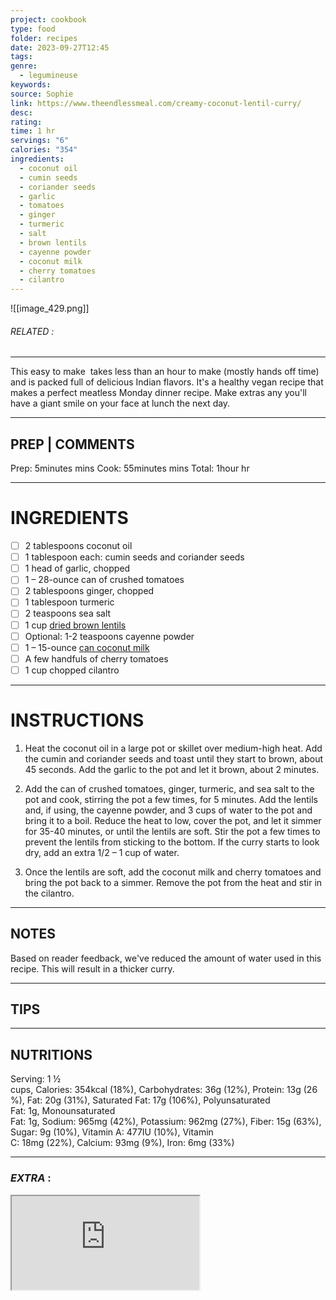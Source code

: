 ```yaml
---
project: cookbook
type: food
folder: recipes
date: 2023-09-27T12:45
tags: 
genre:
  - legumineuse
keywords: 
source: Sophie
link: https://www.theendlessmeal.com/creamy-coconut-lentil-curry/
desc: 
rating: 
time: 1 hr
servings: "6"
calories: "354"
ingredients:
  - coconut oil
  - cumin seeds
  - coriander seeds
  - garlic
  - tomatoes
  - ginger
  - turmeric
  - salt
  - brown lentils
  - cayenne powder
  - coconut milk
  - cherry tomatoes
  - cilantro
---
```


![[image_429.png]]
###### *RELATED* : 
---
This easy to make  takes less than an hour to make (mostly hands off time) and is packed full of delicious Indian flavors. It's a healthy vegan recipe that makes a perfect meatless Monday dinner recipe. Make extras any you'll have a giant smile on your face at lunch the next day.

---
## PREP | COMMENTS

Prep: 5minutes mins
Cook: 55minutes mins
Total: 1hour hr

---
# INGREDIENTS

- [ ] 2 tablespoons coconut oil
- [ ] 1 tablespoon each: cumin seeds and coriander seeds
- [ ] 1 head of garlic, chopped
- [ ] 1 – 28-ounce can of crushed tomatoes
- [ ] 2 tablespoons ginger, chopped
- [ ] 1 tablespoon turmeric
- [ ] 2 teaspoons sea salt
- [ ] 1 cup [dried brown lentils](https://www.theendlessmeal.com/amazon-brown-lentils)
- [ ] Optional: 1-2 teaspoons cayenne powder
- [ ] 1 – 15-ounce [can coconut milk](https://www.theendlessmeal.com/amazon-coconut-milk)
- [ ] A few handfuls of cherry tomatoes
- [ ] 1 cup chopped cilantro

---
# INSTRUCTIONS

1. Heat the coconut oil in a large pot or skillet over medium-high heat. Add the cumin and coriander seeds and toast until they start to brown, about 45 seconds. Add the garlic to the pot and let it brown, about 2 minutes.
    
2. Add the can of crushed tomatoes, ginger, turmeric, and sea salt to the pot and cook, stirring the pot a few times, for 5 minutes. Add the lentils and, if using, the cayenne powder, and 3 cups of water to the pot and bring it to a boil. Reduce the heat to low, cover the pot, and let it simmer for 35-40 minutes, or until the lentils are soft. Stir the pot a few times to prevent the lentils from sticking to the bottom. If the curry starts to look dry, add an extra 1/2 – 1 cup of water.
    
3. Once the lentils are soft, add the coconut milk and cherry tomatoes and bring the pot back to a simmer. Remove the pot from the heat and stir in the cilantro.

---
## NOTES

Based on reader feedback, we've reduced the amount of water used in this recipe. This will result in a thicker curry.

---
## TIPS



---
## NUTRITIONS

Serving: 1 ½ cups, Calories: 354kcal (18%), Carbohydrates: 36g (12%), Protein: 13g (26%), Fat: 20g (31%), Saturated Fat: 17g (106%), Polyunsaturated Fat: 1g, Monounsaturated Fat: 1g, Sodium: 965mg (42%), Potassium: 962mg (27%), Fiber: 15g (63%), Sugar: 9g (10%), Vitamin A: 477IU (10%), Vitamin C: 18mg (22%), Calcium: 93mg (9%), Iron: 6mg (33%)

---
### *EXTRA* :



<iframe src="https://www.youtube.com/embed/1j7Cnv5CyVM"/>
